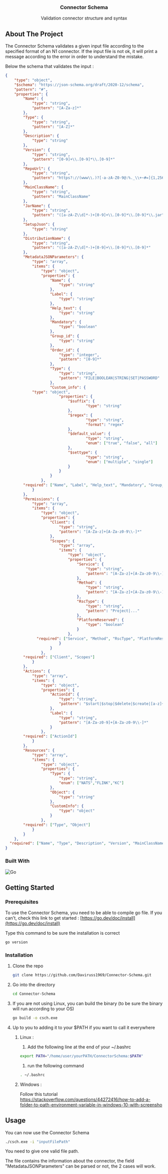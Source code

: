 <!-- PROJECT LOGO -->
<br />
<div align="center">
  <h3 align="center">Connector Schema</h3>

  <p align="center">
    Validation connector structure and syntax
  </p>
</div>

<!-- ABOUT THE PROJECT -->
## About The Project

The Connector Schema validates a given input file according to the specified format of an N1 connector. If the input file is not ok, it will print a message according to the error in order to understand the mistake.

Below the schema that validates the input :

```json
{
	"type": "object",
	"$schema": "https://json-schema.org/draft/2020-12/schema",
	"pattern": "#",
	"properties": {
		"Name": {
			"type": "string",
			"pattern": "[A-Za-z]*"
		},
		"Type": {
			"type": "string",
			"pattern": "[A-Z]*"
		},
		"Description": {
			"type": "string"
		},
		"Version": {
			"type": "string",
			"pattern": "[0-9]+\\.[0-9]*\\.[0-9]*"
		},
		"RepoUrl": {
			"type": "string",
			"pattern": "https?://(www\\.)?[-a-zA-Z0-9@:%._\\+~#=]{1,256}\\.[a-zA-Z0-9()]{1,6}\\b([-a-zA-Z0-9()@:%_\\+.~#?&//=]*)"
		},
		"MainClassName": {
			"type": "string",
			"pattern": "MainClassName"
		},
		"JarName": {
			"type": "string",
			"pattern": "([a-zA-Z\\d]*-)+[0-9]+\\.[0-9]*\\.[0-9]*\\.jar"
		},
		"SetupJson": {
			"type": "string"
		},
		"DistributionName": {
			"type": "string",
			"pattern": "([a-zA-Z\\d]*-)+[0-9]+\\.[0-9]*\\.[0-9]*"
		},
		"MetadataJSONParameters": {
			"type": "array",
			"items": {
				"type": "object",
				"properties": {
					"Name": {
						"type": "string"
					},
					"Label": {
						"type": "string"
					},
					"Help_text": {
						"type": "string"
					},
					"Mandatory": {
						"type": "boolean"
					},
					"Group_id": {
						"type": "string"
					},
					"Order_id": {
						"type": "integer",
						"pattern": "[0-9]*"
					},
					"Type": {
						"type": "string",
						"pattern": "FILE|BOOLEAN|STRING|SET|PASSWORD"
					},
					"Custom_info": {
            "type": "object",
						"properties": {
							"$suffix": {
									"type": "string"
							},
							"$regex": {
									"type": "string",
									"format": "regex"
							},
							"$default_value": {
									"type": "string",
									"enum": ["true", "false", "all"]
							},
							"$settype": {
									"type": "string",
									"enum": ["multiple", "single"]
							}
						}
					}
				},
        "required": ["Name", "Label", "Help_text", "Mandatory", "Group_id", "Order_id", "Type"]
			}
		},
		"Permissions": {
			"type": "array",
			"items": {
				"type": "object",
				"properties": {
					"Client": {
						"type": "string",
						"pattern": "[A-Za-z]+[A-Za-z0-9\\-]*"
					},
					"Scopes": {
						"type": "array",
						"items": {
							"type": "object",
							"properties": {
								"Service": {
									"type": "string",
									"pattern": "[A-Za-z]+[A-Za-z0-9\\-]*"
								},
								"Method": {
									"type": "string",
									"pattern": "[A-Za-z]+[A-Za-z0-9\\-]*"
								},
								"RscType": {
									"type": "string",
									"pattern": "Project|..."
								},
								"PlatformReserved": {
									"type": "boolean"
								}
							},
              "required": ["Service", "Method", "RscType", "PlatformReserved"]
						}
					}
				},
        "required": ["Client", "Scopes"]
			}
		},
		"Actions": {
			"type": "array",
			"items": {
				"type": "object",
				"properties": {
					"ActionId": {
						"type": "string",
						"pattern": "$start|$stop|$delete|$create|[a-z]+[a-z0-9\\-]*"
					},
					"Label": {
						"type": "string",
						"pattern": "[A-Za-z0-9]+[A-Za-z0-9\\-]*"
					}
				},
        "required": ["ActionId"]
			}
		},
		"Resources": {
			"type": "array",
			"items": {
				"type": "object",
				"properties": {
					"Type": {
						"type": "string",
						"enum": ["NATS","FLINK","KC"]
					},
					"Object": {
						"type": "string"
					},
					"CustomInfo": {
						"type": "object"
					}
				},
        "required": ["Type", "Object"]
			}
		}
	},
  "required": ["Name", "Type", "Description", "Version", "MainClassName", "JarName", "MetadataJSONParameters", "Permissions", "Actions"]
}
```

### Built With
![Go](https://img.shields.io/badge/go-%2300ADD8.svg?style=for-the-badge&logo=go&logoColor=white)


<!-- GETTING STARTED -->
## Getting Started
### Prerequisites

To use the Connector Schema, you need to be able to compile go file. If you can't, check this link to get started : [https://go.dev/doc/install](https://go.dev/doc/install)

Type this command to be sure the installation is correct
  ```sh
  go version
  ```

### Installation


1. Clone the repo
   ```sh
   git clone https://github.com/Daviruss1969/Connector-Schema.git
   ```
2. Go into the directory
    ```sh
    cd Connector-Schema
    ```
3. If you are not using Linux, you can build the binary (to be sure the binary will run according to your OS)
   ```sh
   go build -o csch.exe
   ```
4. Up to you to adding it to your $PATH if you want to call it everywhere
    1. Linux :
         1. Add the following line at the end of your ~/.bashrc
        ```sh
        export PATH="/home/user/yourPATH/ConnectorSchema:$PATH"
        ```
        1. run the following command 
        ```sh
        . ~/.bashrc
        ```
     2. Windows :
        
        Follow this tutorial https://stackoverflow.com/questions/44272416/how-to-add-a-folder-to-path-environment-variable-in-windows-10-with-screensho

<!-- USAGE EXAMPLES -->
## Usage

You can now use the Connector Schema 
```sh
./csch.exe -i "inputFilePath"
```

You need to give one valid file path.

The file contains the information about the connector, the field "MetadataJSONParameters" can be parsed or not, the 2 cases will work.